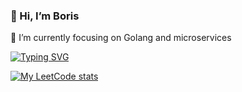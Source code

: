 ### 👋 Hi, I’m Boris

🔭 I’m currently focusing on Golang and microservices

[![Typing SVG](https://readme-typing-svg.herokuapp.com?color=%CFCCC7&lines=Leetcode+stats)](https://git.io/typing-svg)

[![My LeetCode stats](https://leetcode-stats-six.vercel.app/api?username=gusarow4321&theme=dark)](https://github.com/KnlnKS/leetcode-stats)
